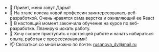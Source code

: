 - 👋 Привет, меня зовут Дарья!
- 👀 На этапе поиска новой профессии заинтересовалась веб-разработкой. Очень нравятся сама верстка и оживляющий ее React
- 🌱 В настоящий момент закончила обучение на курсе по веб-разработке. Планирую искать работу.
- 💞️ Хочу скорее приступить к настоящей работе и начать набираться опыта, работая с профессионалами!
- 📫 Связаться со мной можно по почте: rusanova_dv@mail.ru

<!---
dariarus/dariarus is a ✨ special ✨ repository because its `README.md` (this file) appears on your GitHub profile.
You can click the Preview link to take a look at your changes.
--->
